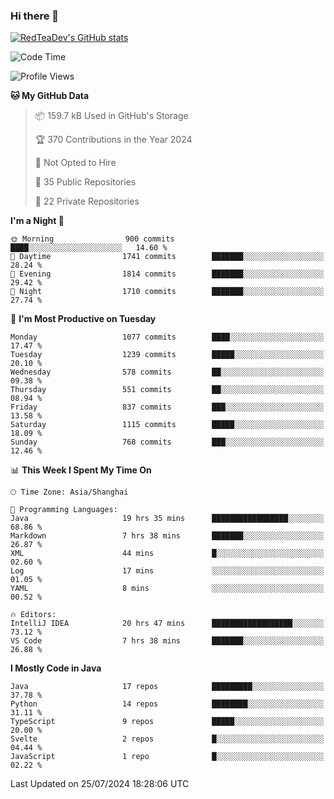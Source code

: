 ### Hi there 👋

<!--
**RedTeaDev/RedTeaDev** is a ✨ _special_ ✨ repository because its `README.md` (this file) appears on your GitHub profile.

Here are some ideas to get you started:

- 🔭 I’m currently working on ...
- 🌱 I’m currently learning ...
- 👯 I’m looking to collaborate on ...
- 🤔 I’m looking for help with ...
- 💬 Ask me about ...
- 📫 How to reach me: ...
- 😄 Pronouns: ...
- ⚡ Fun fact: ...
-->

<!--
[![wakatime](https://wakatime.com/badge/user/6b101ed0-04c0-4490-9283-eb61f2efff96.svg)](https://wakatime.com/@6b101ed0-04c0-4490-9283-eb61f2efff96)
!-->

[![RedTeaDev's GitHub stats](https://github-readme-stats.vercel.app/api?username=RedTeaDev)](https://github.com/anuraghazra/github-readme-stats)
<!--
[![willianrod's wakatime stats](https://github-readme-stats.vercel.app/api/wakatime?username=RedTeaDev)](https://github.com/anuraghazra/github-readme-stats)
!-->
<!--START_SECTION:waka-->
![Code Time](http://img.shields.io/badge/Code%20Time-2%2C422%20hrs%2042%20mins-blue)

![Profile Views](http://img.shields.io/badge/Profile%20Views-0-blue)

**🐱 My GitHub Data** 

> 📦 159.7 kB Used in GitHub's Storage 
 > 
> 🏆 370 Contributions in the Year 2024
 > 
> 🚫 Not Opted to Hire
 > 
> 📜 35 Public Repositories 
 > 
> 🔑 22 Private Repositories 
 > 
**I'm a Night 🦉** 

```text
🌞 Morning                900 commits         ████░░░░░░░░░░░░░░░░░░░░░   14.60 % 
🌆 Daytime                1741 commits        ███████░░░░░░░░░░░░░░░░░░   28.24 % 
🌃 Evening                1814 commits        ███████░░░░░░░░░░░░░░░░░░   29.42 % 
🌙 Night                  1710 commits        ███████░░░░░░░░░░░░░░░░░░   27.74 % 
```
📅 **I'm Most Productive on Tuesday** 

```text
Monday                   1077 commits        ████░░░░░░░░░░░░░░░░░░░░░   17.47 % 
Tuesday                  1239 commits        █████░░░░░░░░░░░░░░░░░░░░   20.10 % 
Wednesday                578 commits         ██░░░░░░░░░░░░░░░░░░░░░░░   09.38 % 
Thursday                 551 commits         ██░░░░░░░░░░░░░░░░░░░░░░░   08.94 % 
Friday                   837 commits         ███░░░░░░░░░░░░░░░░░░░░░░   13.58 % 
Saturday                 1115 commits        █████░░░░░░░░░░░░░░░░░░░░   18.09 % 
Sunday                   768 commits         ███░░░░░░░░░░░░░░░░░░░░░░   12.46 % 
```


📊 **This Week I Spent My Time On** 

```text
🕑︎ Time Zone: Asia/Shanghai

💬 Programming Languages: 
Java                     19 hrs 35 mins      █████████████████░░░░░░░░   68.86 % 
Markdown                 7 hrs 38 mins       ███████░░░░░░░░░░░░░░░░░░   26.87 % 
XML                      44 mins             █░░░░░░░░░░░░░░░░░░░░░░░░   02.60 % 
Log                      17 mins             ░░░░░░░░░░░░░░░░░░░░░░░░░   01.05 % 
YAML                     8 mins              ░░░░░░░░░░░░░░░░░░░░░░░░░   00.52 % 

🔥 Editors: 
IntelliJ IDEA            20 hrs 47 mins      ██████████████████░░░░░░░   73.12 % 
VS Code                  7 hrs 38 mins       ███████░░░░░░░░░░░░░░░░░░   26.88 % 
```

**I Mostly Code in Java** 

```text
Java                     17 repos            █████████░░░░░░░░░░░░░░░░   37.78 % 
Python                   14 repos            ████████░░░░░░░░░░░░░░░░░   31.11 % 
TypeScript               9 repos             █████░░░░░░░░░░░░░░░░░░░░   20.00 % 
Svelte                   2 repos             █░░░░░░░░░░░░░░░░░░░░░░░░   04.44 % 
JavaScript               1 repo              █░░░░░░░░░░░░░░░░░░░░░░░░   02.22 % 
```




 Last Updated on 25/07/2024 18:28:06 UTC
<!--END_SECTION:waka-->


